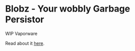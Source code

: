 # Blobz - Your wobbly Garbage Persistor

WIP Vaporware

Read about it [here](https://renerocks.ai/blog/blobz).

